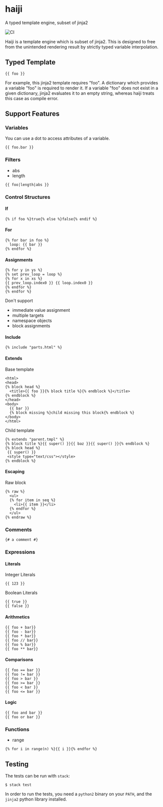 # haiji

A typed template engine, subset of jinja2

![CI](https://github.com/notogawa/haiji/workflows/CI/badge.svg)

Haiji is a template engine which is subset of jinja2.
This is designed to free from the unintended rendering result
by strictly typed variable interpolation.

## Typed Template

~~~~
{{ foo }}
~~~~

For example, this jinja2 template requires "foo".
A dictionary which provides a variable "foo" is required to render it.
If a variable "foo" does not exist in a given dictionary,
jinja2 evaluates it to an empty string,
whereas haiji treats this case as compile error.

## Support Features

### Variables

You can use a dot to access attributes of a variable.

~~~~
{{ foo.bar }}
~~~~

### Filters

* abs
* length

~~~~
{{ foo|length|abs }}
~~~~

### Control Structures

#### If

~~~~
{% if foo %}true{% else %}false{% endif %}
~~~~

#### For

~~~~
{% for bar in foo %}
  loop: {{ bar }}
{% endfor %}
~~~~

#### Assignments

~~~~
{% for y in ys %}
{% set prev_loop = loop %}
{% for x in xs %}
{{ prev_loop.index0 }} {{ loop.index0 }}
{% endfor %}
{% endfor %}
~~~~

Don't support

* immediate value assignment
* multiple targets
* namespace objects
* block assignments

#### Include

~~~~
{% include "parts.html" %}
~~~~

#### Extends

Base template
~~~~
<html>
<head>
{% block head %}
  <title>{{ foo }}{% block title %}{% endblock %}</title>
{% endblock %}
</head>
<body>
  {{ bar }}
  {% block missing %}child missing this block{% endblock %}
</body>
</html>
~~~~

Child template
~~~~
{% extends "parent.tmpl" %}
{% block title %}{{ super() }}{{ baz }}{{ super() }}{% endblock %}
{% block head %}
 {{ super() }}
 <style type="text/css"></style>
{% endblock %}
~~~~

#### Escaping

Raw block
~~~~
{% raw %}
  <ul>
  {% for item in seq %}
    <li>{{ item }}</li>
  {% endfor %}
  </ul>
{% endraw %}
~~~~

### Comments

~~~~
{# a comment #}
~~~~

### Expressions

#### Literals

Integer Literals

~~~~
{{ 123 }}
~~~~

Boolean Literals

~~~~
{{ true }}
{{ false }}
~~~~

#### Arithmetics

~~~~
{{ foo + bar}}
{{ foo - bar}}
{{ foo * bar}}
{{ foo // bar}}
{{ foo % bar}}
{{ foo ** bar}}
~~~~

#### Comparisons

~~~~
{{ foo == bar }}
{{ foo != bar }}
{{ foo > bar }}
{{ foo >= bar }}
{{ foo < bar }}
{{ foo <= bar }}
~~~~

#### Logic

~~~~
{{ foo and bar }}
{{ foo or bar }}
~~~~

### Functions

* range

~~~~
{% for i in range(n) %}{{ i }}{% endfor %}
~~~~

## Testing

The tests can be run with `stack`:

~~~~
$ stack test
~~~~

In order to run the tests, you need a `python2` binary on your `PATH`, and the
`jinja2` python library installed.
